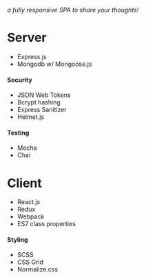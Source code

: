 *a fully responsive SPA to share your thoughts!*

# Server

- Express.js
- Mongodb w/ Mongoose.js
#### Security
- JSON Web Tokens
- Bcrypt hashing
- Express Sanitizer
- Helmet.js

#### Testing
- Mocha
- Chai


# Client

- React.js
- Redux
- Webpack
- ES7 class properties
#### Styling
- SCSS
- CSS Grid
- Normalize.css
